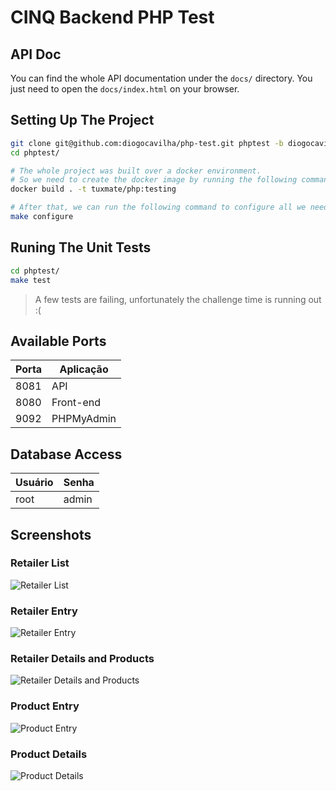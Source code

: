 # CINQ Backend PHP Test

## API Doc

You can find the whole API documentation under the `docs/` directory. You just need to open the `docs/index.html` on your browser.

## Setting Up The Project
```bash
git clone git@github.com:diogocavilha/php-test.git phptest -b diogocavilha
cd phptest/

# The whole project was built over a docker environment.
# So we need to create the docker image by running the following command.
docker build . -t tuxmate/php:testing

# After that, we can run the following command to configure all we need to start using the project.
make configure
```

## Runing The Unit Tests
```bash
cd phptest/
make test
```

> A few tests are failing, unfortunately the challenge time is running out :(

## Available Ports

Porta  | Aplicação
------ | -----------------
8081   | API
8080   | Front-end
9092   | PHPMyAdmin

## Database Access

Usuário | Senha
------- | ----------
root    | admin

## Screenshots

### Retailer List
![Retailer List](https://github.com/diogocavilha/php-test/blob/diogocavilha/public/assets/screenshots/retailer-list.png)

### Retailer Entry
![Retailer Entry](https://github.com/diogocavilha/php-test/blob/diogocavilha/public/assets/screenshots/retailer-entry.png)

### Retailer Details and Products
![Retailer Details and Products](https://github.com/diogocavilha/php-test/blob/diogocavilha/public/assets/screenshots/retailer-details-and-products.png)

### Product Entry
![Product Entry](https://github.com/diogocavilha/php-test/blob/diogocavilha/public/assets/screenshots/product-entry.png)

### Product Details
![Product Details](https://github.com/diogocavilha/php-test/blob/diogocavilha/public/assets/screenshots/product-details.png)
